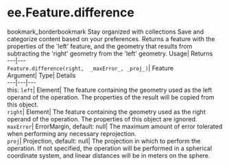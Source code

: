  
#  ee.Feature.difference 
bookmark_borderbookmark Stay organized with collections  Save and categorize content based on your preferences. 
Returns a feature with the properties of the 'left' feature, and the geometry that results from subtracting the 'right' geometry from the 'left' geometry. 
Usage| Returns  
---|---  
`Feature.difference(right,  _maxError_, _proj_)`| Feature  
Argument| Type| Details  
---|---|---  
this: `left`| Element| The feature containing the geometry used as the left operand of the operation. The properties of the result will be copied from this object.  
`right`| Element| The feature containing the geometry used as the right operand of the operation. The properties of this object are ignored.  
`maxError`| ErrorMargin, default: null| The maximum amount of error tolerated when performing any necessary reprojection.  
`proj`| Projection, default: null| The projection in which to perform the operation. If not specified, the operation will be performed in a spherical coordinate system, and linear distances will be in meters on the sphere.  
